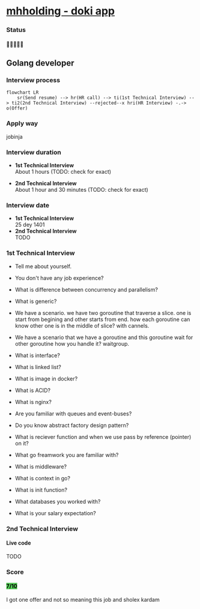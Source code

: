 # [mhholding - doki app](http://www.nexu.co/)

### Status
#### 📜📞🔧🔧❌
## Golang developer
### Interview process
```mermaid
flowchart LR
    sr(Send resume) --> hr(HR call) --> ti(1st Technical Interview) --> ti2(2nd Technical Interview) --rejected--x hri(HR Interview) -.-> o(Offer)
```

### Apply way
jobinja

### Interview duration
- **1st Technical Interview** <br> About 1 hours (TODO: check for exact)

- **2nd Technical Interview** <br> About 1 hour and 30 minutes (TODO: check for exact)

### Interview date
- **1st Technical Interview** <br /> 25 dey 1401
- **2nd Technical Interview** <br /> TODO

### 1st Technical Interview

- Tell me about yourself.

- You don't have any job experience?

- What is difference between concurrency and parallelism?

- What is generic?

- We have a scenario. we have two goroutine that traverse a slice. one is start from begining and other starts from end. how each goroutine can know other one is in the middle of slice? with cannels.

- We have a scenario that we have a goroutine and this goroutine wait for other goroutine how you handle it? waitgroup.

- What is interface?

- What is linked list?

- What is image in docker?

- What is ACID?

- What is nginx?

- Are you familiar with queues and event-buses?

- Do you know abstract factory design pattern?

- What is reciever function and when we use pass by reference (pointer) on it?

- What go freamwork you are familiar with?

- What is middleware?

- What is context in go?

- What is init function?

- What databases you worked with?

- What is your salary expectation?

### 2nd Technical Interview
#### Live code
TODO

### Score
<h4><mark style="background-color:#54ca56">7/10</mark></h4>
I got one offer and not so meaning this job and sholex kardam
